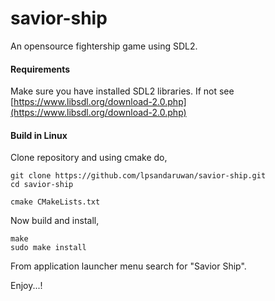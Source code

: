 # savior-ship

An opensource fightership game using SDL2.


#### Requirements
Make sure you have installed SDL2 libraries. If not see [https://www.libsdl.org/download-2.0.php](https://www.libsdl.org/download-2.0.php)


#### Build in Linux
Clone repository and using cmake do,
```
git clone https://github.com/lpsandaruwan/savior-ship.git
cd savior-ship

cmake CMakeLists.txt
```

Now build and install,
```
make
sudo make install
```

From application launcher menu search for "Savior Ship".

Enjoy...!
